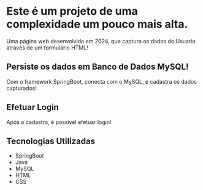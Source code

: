# Este é um projeto de uma complexidade um pouco mais alta.
Uma página web desenvolvida em 2024, que captura os dados do Usuario através de um formulário HTML! 
## Persiste os dados em Banco de Dados MySQL!
Com o framework SpringBoot, conecta com o MySQL, e cadastra os dados capturados!
## Efetuar Login
Após o cadastro, é possível efetuar login!
## Tecnologias Utilizadas
- SpringBoot
- Java
- MySQL
- HTML
- CSS
